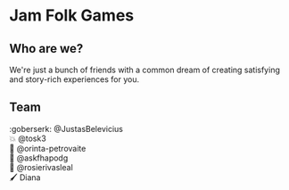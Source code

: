 # Jam Folk Games

## Who are we?

We're just a bunch of friends with a common dream of creating satisfying and story-rich experiences for you.

## Team

:goberserk: @JustasBelevicius  
:boom: @tosk3  
:frog: @orinta-petrovaite  
:tophat: @askfhapodg  
:herb: @rosierivasleal  
:paintbrush: Diana  
